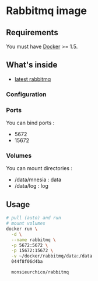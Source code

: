 # Rabbitmq image

## Requirements

You must have [Docker](https://www.docker.com/) >= 1.5.

## What's inside

* [latest rabbitmq](http://www.rabbitmq.com/download.html)

### Configuration

### Ports

You can bind ports :

* 5672
* 15672

### Volumes

You can mount directories :

* /data/mnesia : data
* /data/log : log

## Usage

```bash
# pull (auto) and run
# mount volumes
docker run \
  -d \
  --name rabbitmq \
  -p 5672:5672 \
  -p 15672:15672 \
  -v ~/docker/rabbitmq/data:/data
  044f8f06d4ba

  monsieurchico/rabbitmq
```

